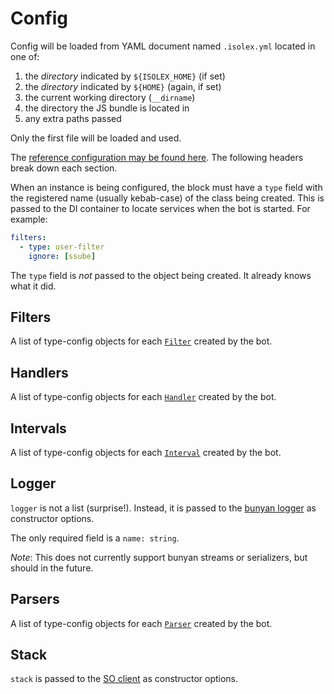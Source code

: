 # Config

Config will be loaded from YAML document named `.isolex.yml` located in one of:

1. the *directory* indicated by `${ISOLEX_HOME}` (if set)
1. the *directory* indicated by `${HOME}` (again, if set)
1. the current working directory (`__dirname`)
1. the directory the JS bundle is located in
1. any extra paths passed

Only the first file will be loaded and used.

The [reference configuration may be found here](./isolex.yml). The following headers break down each section.

When an instance is being configured, the block must have a `type` field with the registered name (usually kebab-case)
of the class being created. This is passed to the DI container to locate services when the bot is started. For example:

```yaml
filters:
  - type: user-filter
    ignore: [ssube]
```

The `type` field is *not* passed to the object being created. It already knows what it did.

## Filters

A list of type-config objects for each [`Filter`](../src/filter/Filter.ts) created by the bot.

## Handlers

A list of type-config objects for each [`Handler`](../src/handler/Handler.ts) created by the bot.

## Intervals

A list of type-config objects for each [`Interval`](../src/interval/Interval.ts) created by the bot.

## Logger

`logger` is not a list (surprise!). Instead, it is passed to the
[bunyan logger](https://github.com/trentm/node-bunyan#constructor-api) as constructor options.

The only required field is a `name: string`.

*Note*: This does not currently support bunyan streams or serializers, but should in the future.

## Parsers

A list of type-config objects for each [`Parser`](../src/parser/Parser.ts) created by the bot.

## Stack

`stack` is passed to the [SO client](https://github.com/xbenjii/so-client/) as constructor options.
